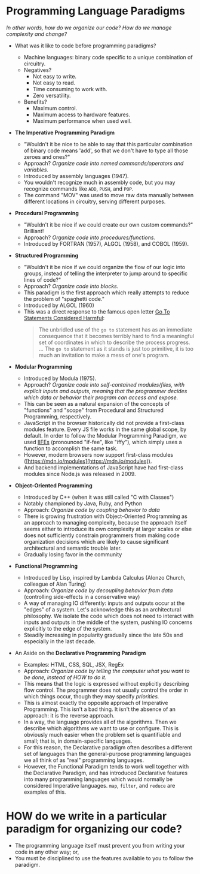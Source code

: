 # Programming Language Paradigms
*In other words, how do we organize our code?*
*How do we manage complexity and change?*

+ What was it like to code before programming paradigms?
  - Machine languages: binary code specific to a unique combination of circuitry.
  - Negatives?
    - Not easy to write.
    - Not easy to read.
    - Time consuming to work with.
    - Zero versatility.
  - Benefits?
    - Maximum control.
    - Maximum access to hardware features.
    - Maximum performance when used well.

+ **The Imperative Programming Paradigm**
  - "Wouldn't it be nice to be able to say that this particular combination of binary code means 'add', so that we don't have to type all those zeroes and ones?"
  - Approach? *Organize code into named commands/operators and variables.*
  - Introduced by assembly languages (1947).
  - You wouldn't recognize much in assembly code, but you may recognize commands like `ADD`, `PUSH`, and `POP`.
  - The command "MOV" was used to move raw data manually between different locations in circuitry, serving different purposes.

+ **Procedural Programming**
  - "Wouldn't it be nice if we could create our own custom commands?" Brilliant!
  - Approach? *Organize code into procedures/functions.*
  - Introduced by FORTRAN (1957), ALGOL (1958), and COBOL (1959).
  
+ **Structured Programming**
  - "Wouldn't it be nice if we could organize the flow of our logic into groups, instead of telling the interpreter to jump around to specific lines of code?"
  - Approach? *Organize code into blocks.*
  - This paradigm is the first approach which really attempts to reduce the problem of "spaghetti code."
  - Introduced by ALGOL (1960)
  - This was a direct response to the famous open letter [Go To Statements Considered Harmful](https://en.wikipedia.org/wiki/Go_To_Statement_Considered_Harmful):
    > The unbridled use of the `go to` statement has as an immediate consequence that it becomes terribly hard to find a meaningful set of coordinates in which to describe the process progress. ... The `go to` statement as it stands is just too primitive, it is too much an invitation to make a mess of one's program.
  
+ **Modular Programming**
  - Introduced by Modula (1975).
  - Approach? *Organize code into self-contained modules/files, with explicit inputs and outputs, meaning that the programmer decides which data or behavior their program can access and expose.*
  - This can be seen as a natural expansion of the concepts of "functions" and "scope" from Procedural and Structured Programming, respectively.
  - JavaScript in the browser historically did not provide a first-class modules feature. Every JS file works in the same global scope, by default. In order to follow the Modular Programming Paradigm, we used [IIFEs](https://developer.mozilla.org/en-US/docs/Glossary/IIFE#the_module_pattern) (pronounced "if-fee", like "iffy"), which simply uses a function to accomplish the same task.
  - However, modern browsers now support first-class modules ([https://mdn.io/modules](https://mdn.io/modules)).
  - And backend implementations of JavaScript have had first-class modules since Node.js was released in 2009.

+ **Object-Oriented Programming**
  - Introduced by C++ (when it was still called "C with Classes")
  - Notably championed by Java, Ruby, and Python
  - Approach: *Organize code by coupling behavior to data*
  - There is growing frustration with Object-Oriented Programming as an approach to managing complexity, because the approach itself seems either to introduce its own complexity at larger scales or else does not sufficiently constrain programmers from making code organization decisions which are likely to cause significant architectural and semantic trouble later.
  - Gradually losing favor in the community
  
+ **Functional Programming**
  - Introduced by Lisp, inspired by Lambda Calculus (Alonzo Church, colleague of Alan Turing)
  - Approach: *Organize code by decoupling behavior from data* (controlling side-effects in a conservative way)
  - A way of managing IO differently: inputs and outputs occur at the "edges" of a system. Let's acknowledge this as an architectural philosophy. We isolate the code which does not need to interact with inputs and outputs in the middle of the system, pushing IO concerns explicitly to the edge of the system.
  - Steadily increasing in popularity gradually since the late 50s and especially in the last decade.

+ An Aside on the **Declarative Programming Paradigm**
  - Examples: HTML, CSS, SQL, JSX, RegEx
  - Approach: *Organize code by telling the computer what you want to be done, instead of HOW to do it.*
  - This means that the logic is expressed without explicitly describing flow control. The programmer does not usually control the order in which things occur, though they may specify *priorities.*
  - This is almost exactly the opposite approach of Imperative Programming. This isn't a bad thing. It isn't the absence of an approach: it is the reverse approach.
  - In a way, the language provides all of the algorithms. Then we describe which algorithms we want to use or configure. This is obviously much easier when the problem set is quantifiable and small; that is, in domain-specific languages.
  - For this reason, the Declarative paradigm often describes a different set of languages than the general-purpose programming languages we all think of as "real" programming languages.
  - However, the Functional Paradigm tends to work well together with the Declarative Paradigm, and has introduced Declarative features into many programming languages which would normally be considered Imperative languages. `map`, `filter`, and `reduce` are examples of this.

# HOW do we write in a particular paradigm for organizing our code?

- The programming language itself must prevent you from writing your code in any other way; or,
- You must be disciplined to use the features available to you to follow the paradigm.
